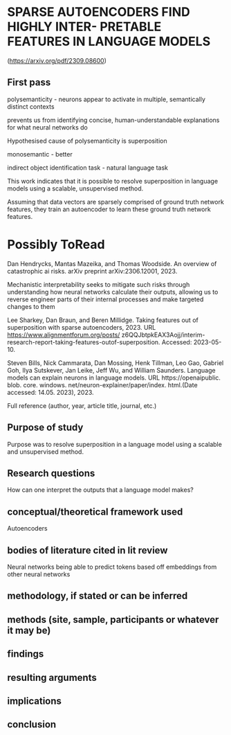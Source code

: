 # SPARSE AUTOENCODERS FIND HIGHLY INTER- PRETABLE FEATURES IN LANGUAGE MODELS
(https://arxiv.org/pdf/2309.08600)

## First pass 


polysemanticity - neurons appear to activate in multiple, semantically distinct contexts 

prevents us from identifying concise, human-understandable explanations for what neural networks do


Hypothesised cause of polysemanticity is superposition

monosemantic - better

indirect object identification task - natural language task

This work indicates that it is possible to resolve superposition in language models using a scalable, unsupervised method.

<F9><F10>


Assuming that data vectors are sparsely comprised of ground truth network features, they train an autoencoder to learn these ground truth network features.

# Possibly ToRead

Dan Hendrycks, Mantas Mazeika, and Thomas Woodside. An overview of catastrophic ai risks. arXiv preprint arXiv:2306.12001, 2023.

Mechanistic interpretability seeks to mitigate such risks through understanding how neural networks calculate their outputs, allowing us to reverse engineer parts of their internal processes and make targeted changes to them


Lee Sharkey, Dan Braun, and Beren Millidge. Taking features out of superposition with sparse autoencoders, 2023. URL https://www.alignmentforum.org/posts/ z6QQJbtpkEAX3Aojj/interim-research-report-taking-features-outof-superposition. Accessed: 2023-05-10.


Steven Bills, Nick Cammarata, Dan Mossing, Henk Tillman, Leo Gao, Gabriel Goh, Ilya Sutskever, Jan Leike, Jeff Wu, and William Saunders. Language models can explain neurons in language models. URL https://openaipublic. blob. core. windows. net/neuron-explainer/paper/index. html.(Date accessed: 14.05. 2023), 2023.





Full reference (author, year, article title, journal, etc.)

## Purpose of study

Purpose was to resolve superposition in a language model using a scalable and unsupervised method.


## Research questions

How can one interpret the outputs that a language model makes?

## conceptual/theoretical framework used

Autoencoders 

## bodies of literature cited in lit review

Neural networks being able to predict tokens based off embeddings from other neural networks


## methodology, if stated or can be inferred
## methods (site, sample, participants or whatever it may be)
## findings
## resulting arguments
## implications
## conclusion
